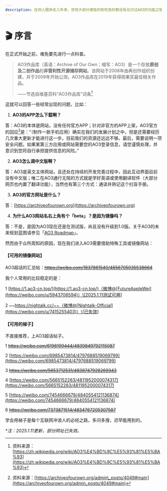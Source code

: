 ```yaml
---
description: 在同人圈奔走几年来，惊觉大部分做饭的和吃饭的都没有见识过AO3的功能之强大，痛心疾首，故撰写此AO3扫盲文档。
---
```


# 🎬 序言

在正式开始之前，难免要先进行一点科普。

> AO3作品库（英语：Archive of Our Own；缩写：AO3）是一个存放**原创及二创作品**的**非营利性开源储存网站**。该网站于2008年由再创作组织创建，并于2009年开始公测。AO3作品库在2019年获得雨果奖最佳相关作品。
>
> ——节选自维基百科“AO3作品库”词条[^1]

这就可以回答一些经常出现的问题，比如：

1. **AO3的APP怎么下载啊？**

答：AO3的本体是网站，没有任何官方APP；针对非官方的APP上架，AO3官方的回应[^2]是：“（制作一款手机应用）确实在我们的发展计划之中，但是还需要经历几次重大更新才能进行这一步。目前我们的资源还远远不够。最后，需要说明一项安全问题。如果某第三方应用或网站需要您的AO3登录信息，请您谨慎处理，并意识到您将自行承担提供信息的风险。”

2. **AO3怎么调中文版啊？**

答：AO3是英文主体网站，且还处在持续的开发完善过程中，因此互动界面目前没有中文版；唯二在AO3通行无阻的方式就是学好英语或使用翻译软件（大部分网页也内置了翻译功能），当然也有第三个方式：通读并熟记这个扫盲手册。

3. **AO3的官方网址是什么？**

答：[https://archiveofourown.org](https://archiveofourown.org)

4. **为什么AO3网站名右上角有个「beta」？是因为镜像吗？**

答：不是，是因为AO3现在还是在测试版，尚且没有升级到1.0版。关于AO3的未来规划蓝图请参见「[AO3 Roadmap](xiao-zhong-gong-neng/ao3-roadmap.md)」。



然而由于众所周知的原因，现在我们进入AO3需要借助特殊工具或镜像网站：

#### 【可用的镜像网站】

AO3超话的汇总帖：~~https://weibo.com/1837861540/4856705035538664~~

我个人常用的比较稳定的是：

1 [https://1.ao3-cn.top/](https://1.ao3-cn.top/)（微博@[FutureAppleWei](https://weibo.com/u/5943706594)）\[2025.1.11测试可用]

2 ~~https://nightalk.cc/~~（微博@[Nightalk-Official](https://weibo.com/u/7415255403)）\[已失效]

#### 【可用的梯子】

不直接推荐，上AO3超话帖子。

1 ~~https://weibo.com/6196199444/4839849792115087~~

2 [https://weibo.com/6985473814/4797688519069799](https://weibo.com/6985473814/4797688519069799)

3 ~~https://weibo.com/5653712531/4838747928269343~~

4 [https://weibo.com/5665152263/4811952000074317](https://weibo.com/5665152263/4811952000074317)

5 [https://weibo.com/7454666679/4840554121136874](https://weibo.com/7454666679/4840554121136874)

6 ~~https://weibo.com/7373871514/4834767205307587~~

学会用梯子是每个互联网冲浪人的必经之路，多问多搜，迟早能用到的。



_\*注：2025.1.11更新，部分网址已失效。_

[^1]: 资料来源：[https://zh.wikipedia.org/wiki/AO3%E4%BD%9C%E5%93%81%E5%BA%93](https://zh.wikipedia.org/wiki/AO3%E4%BD%9C%E5%93%81%E5%BA%93)

[^2]: 资料来源：[https://archiveofourown.org/admin\_posts/4049#main](https://archiveofourown.org/admin_posts/4049#main)
